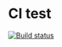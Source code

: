 # CI test

[![Build status](https://ci.appveyor.com/api/projects/status/8bay5aw5lkdv6aad?svg=true)](https://ci.appveyor.com/project/Nikolaytcev/hw-unit-test)